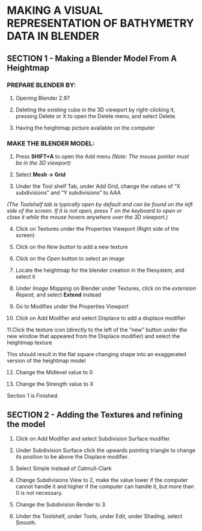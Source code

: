 MAKING A VISUAL REPRESENTATION OF BATHYMETRY DATA IN BLENDER
===

## SECTION 1 - Making a Blender Model From A Heightmap

### PREPARE BLENDER BY:

 1. Opening Blender 2.97
 
 2. Deleting the existing cube in the 3D viewport by right-clicking it, pressing Delete or X to open the Delete menu, and select Delete.
 
 3. Having the heightmap picture available on the computer

### MAKE THE BLENDER MODEL:
   1. Press **SHIFT+A** to open the Add menu 
       *(Note: The mouse pointer must be in the 3D viewport)* 
     
   2. Select **Mesh -> Grid**
   
   3. Under the Tool shelf Tab, under Add Grid, change the values of “X subdivisions” and “Y subdivisions” to AAA 
   
   *(The Toolshelf tab is typically open by default and can be found on the left side of the screen. If it is not open, press T on the 
   keyboard to open or close it while the mouse hovers anywhere over the 3D viewport.)*

   4. Click on Textures under the Properties Viewport (Right side of the screen)
   
   5. Click on the *New button* to add a new texture

   6. Click on the *Open* button to select an image
   
   7. Locate the heightmap for the blender creation in the filesystem, and select it
   
   8. Under *Image Mapping* on Blender under Textures, click on the *extension Repeat*, and select **Extend** instead
   
   9. Go to Modifies under the Properties Viewport
   
   10. Click on Add Modifier and select Displace to add a displace modifier
   
   11.Click the texture icon (directly to the left of the “new” button under the new window that appeared from the Displace modifier) and select the heightmap texture
   
   This should result in the flat square changing shape into an exaggerated version of the heightmap model
   
   12. Change the Midlevel value to 0
   
   13. Change the Strength value to X
   
Section 1 is Finished.
   
## SECTION 2 - Adding the Textures and refining the model

   1. Click on Add Modifier and select Subdivision Surface modifier
   
   2. Under Subdivision Surface click the upwards pointing triangle to change its position to be above the Displace modifier.
   
   3. Select Simple instead of Catmull-Clark
   
   4. Change Subdivisions View to 2, make the value lower if the computer cannot handle it and higher if the computer can 
   handle it, but more than 0 is not necessary.
   
   5. Change the Subdivision Render to 3.
   
   6. Under the Toolshelf, under Tools, under Edit, under Shading, select Smooth.
